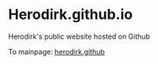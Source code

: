 # Herodirk.github.io

Herodirk's public website hosted on Github

To mainpage: [herodirk.github](https://herodirk.github.io/index.html)
